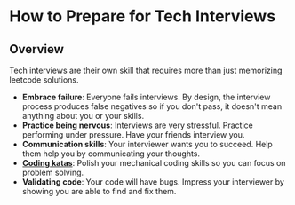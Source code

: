 # How to Prepare for Tech Interviews

## Overview

Tech interviews are their own skill that requires more than just memorizing leetcode solutions.

* **Embrace failure**: Everyone fails interviews. By design, the interview process produces false negatives so if you don't pass, it doesn't mean anything about you or your skills. 
* **Practice being nervous**: Interviews are very stressful. Practice performing under pressure. Have your friends interview you. 
* **Communication skills**: Your interviewer wants you to succeed. Help them help you by communicating your thoughts.
* **[Coding katas](https://github.com/hthuman/tech-interview-tips/blob/main/code/coding-katas.md)**: Polish your mechanical coding skills so you can focus on problem solving.
* **Validating code**: Your code will have bugs. Impress your interviewer by showing you are able to find and fix them.
